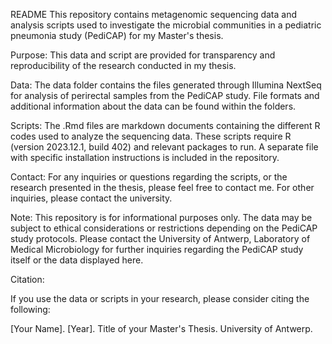 README
This repository contains metagenomic sequencing data and analysis scripts used to investigate the microbial communities in a pediatric pneumonia study (PediCAP) for my Master's thesis.

Purpose:
This data and script are provided for transparency and reproducibility of the research conducted in my thesis.

Data:
The data folder contains the files generated through Illumina NextSeq for analysis of perirectal samples from the PediCAP study.
File formats and additional information about the data can be found within the folders.

Scripts:
The .Rmd files are markdown documents containing the different R codes used to analyze the sequencing data.
These scripts require R (version 2023.12.1, build 402) and relevant packages to run. A separate file with specific installation instructions is included in the repository.

Contact:
For any inquiries or questions regarding the scripts, or the research presented in the thesis, please feel free to contact me. For other inquiries, please contact the university.

Note:
This repository is for informational purposes only.
The data may be subject to ethical considerations or restrictions depending on the PediCAP study protocols. Please contact the University of Antwerp, Laboratory of Medical Microbiology for further inquiries regarding the PediCAP study itself or the data displayed here.

Citation:

If you use the data or scripts in your research, please consider citing the following:

[Your Name]. [Year]. Title of your Master's Thesis. University of Antwerp.
